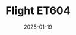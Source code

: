 ---
layout: photo-detail
title: "Flight ET604"
date: 2025-01-19
collection: photos
header:
  teaser: "https://kw-aviation.oss-cn-beijing.aliyuncs.com/25.1.19.ET604.jpg"
shooting_date: 2025-01-19
flight_number: "ET604"
airline: "Ethiopian Airlines"
origin_destination: "ADD-PEK"
registration_number: "ET-ATQ"
aircraft_type: "Airbus A350-900"
livery: "-"
---